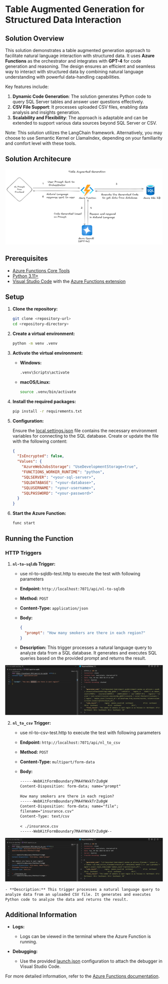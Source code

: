 # Table Augmented Generation for Structured Data Interaction

## Solution Overview

This solution demonstrates a table augmented generation approach to facilitate natural language interaction with structured data. It uses **Azure Functions** as the orchestrator and integrates with **GPT-4** for code generation and reasoning. The design ensures an efficient and seamless way to interact with structured data by combining natural language understanding with powerful data-handling capabilities.

Key features include:

1. **Dynamic Code Generation**: The solution generates Python code to query SQL Server tables and answer user questions effectively.
2. **CSV File Support**: It processes uploaded CSV files, enabling data analysis and insights generation.
3. **Scalability and Flexibility**: The approach is adaptable and can be extended to support various data sources beyond SQL Server or CSV.

Note: This solution utilizes the LangChain framework. Alternatively, you may choose to use Semantic Kernel or LlamaIndex, depending on your familiarity and comfort level with these tools.

## Solution Architecure

![Solution Architecture](solution_architecture.png)

## Prerequisites

- [Azure Functions Core Tools](https://docs.microsoft.com/en-us/azure/azure-functions/functions-run-local)
- [Python 3.11+](https://www.python.org/downloads/)
- [Visual Studio Code](https://code.visualstudio.com/) with the [Azure Functions extension](https://marketplace.visualstudio.com/items?itemName=ms-azuretools.vscode-azurefunctions)

## Setup

1. **Clone the repository:**

    ```sh
    git clone <repository-url>
    cd <repository-directory>
    ```

2. **Create a virtual environment:**

    ```sh
    python -m venv .venv
    ```

3. **Activate the virtual environment:**

    - **Windows:**

        ```sh
        .venv\Scripts\activate
        ```

    - **macOS/Linux:**

        ```sh
        source .venv/bin/activate
        ```

4. **Install the required packages:**

    ```sh
    pip install -r requirements.txt
    ```

5. **Configuration:**

    Ensure the [local.settings.json](http://_vscodecontentref_/0) file contains the necessary environment variables for connecting to the SQL database. Create or update the file with the following content:

    ```json
    {
      "IsEncrypted": false,
      "Values": {
        "AzureWebJobsStorage": "UseDevelopmentStorage=true",
        "FUNCTIONS_WORKER_RUNTIME": "python",
        "SQLSERVER": "<your-sql-server>",
        "SQLDATABASE": "<your-database>",
        "SQLUSERNAME": "<your-username>",
        "SQLPASSWORD": "<your-password>"
      }
    }
    ```

6. **Start the Azure Function:**

    ```sh
    func start
    ```

## Running the Function

### HTTP Triggers

1. **`nl-to-sqldb` Trigger:**

    - use nl-to-sqldb-test.http to execute the test with following parameters

    - **Endpoint:** `http://localhost:7071/api/nl-to-sqldb`
    - **Method:** `POST`
    - **Content-Type:** `application/json`
    - **Body:**

        ```json
        {
          "prompt": "How many smokers are there in each region?"
        }
        ```

    - **Description:** This trigger processes a natural language query to analyze data from a SQL database. It generates and executes SQL queries based on the provided prompt and returns the result.


![NL to SQL](nl-to-sqldb.png)

2. **`nl_to_csv` Trigger:** 
     
    - use nl-to-csv-test.http to execute the test with following parameters

    - **Endpoint:** `http://localhost:7071/api/nl_to_csv`
    - **Method:** `POST`
    - **Content-Type:** `multipart/form-data`
    - **Body:**

        ```http
        ------WebKitFormBoundary7MA4YWxkTrZu0gW
        Content-Disposition: form-data; name="prompt"

        How many smokers are there in each region?
        ------WebKitFormBoundary7MA4YWxkTrZu0gW
        Content-Disposition: form-data; name="file"; filename="insurance.csv"
        Content-Type: text/csv

        < ./insurance.csv
        ------WebKitFormBoundary7MA4YWxkTrZu0gW--
        ```
![NL to CSV](nl-to-csv.png)

    - **Description:** This trigger processes a natural language query to analyze data from an uploaded CSV file. It generates and executes Python code to analyze the data and returns the result.

## Additional Information

- **Logs:**
    - Logs can be viewed in the terminal where the Azure Function is running.

- **Debugging:**
    - Use the provided [launch.json](http://_vscodecontentref_/1) configuration to attach the debugger in Visual Studio Code.

For more detailed information, refer to the [Azure Functions documentation](https://docs.microsoft.com/en-us/azure/azure-functions/).

